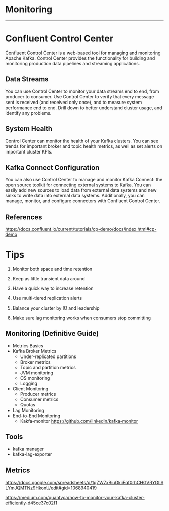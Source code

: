 # Monitoring

---

# Confluent Control Center

Confluent Control Center is a web-based tool for managing and monitoring Apache Kafka. Control Center provides the functionality for building and monitoring production data pipelines and streaming applications.

## Data Streams

You can use Control Center to monitor your data streams end to end, from producer to consumer. Use Control Center to verify that every message sent is received (and received only once), and to measure system performance end to end. Drill down to better understand cluster usage, and identify any problems.

## System Health

Control Center can monitor the health of your Kafka clusters. You can see trends for important broker and topic health metrics, as well as set alerts on important cluster KPIs.

## Kafka Connect Configuration

You can also use Control Center to manage and monitor Kafka Connect: the open source toolkit for connecting external systems to Kafka. You can easily add new sources to load data from external data systems and new sinks to write data into external data systems. Additionally, you can manage, monitor, and configure connectors with Confluent Control Center.

## References

<https://docs.confluent.io/current/tutorials/cp-demo/docs/index.html#cp-demo>

# Tips

1. Monitor both space and time retention

2. Keep as little transient data around

3. Have a quick way to increase retention

4. Use multi-tiered replication alerts

5. Balance your cluster by IO and leadership

6. Make sure lag monitoring works when consumers stop committing

## Monitoring (Definitive Guide)

- Metrics Basics
- Kafka Broker Metrics
  - Under-replicated partitions
  - Broker metrics
  - Topic and partition metrics
  - JVM monitoring
  - OS monitoring
  - Logging
- Client Monitoring
  - Producer metrics
  - Consumer metrics
  - Quotas
- Lag Monitoring
- End-to-End Monitoring
  - Kakfa-monitor <https://github.com/linkedin/kafka-monitor>

## Tools

- kafka manager
- kafka-lag-exporter

## Metrics

<https://docs.google.com/spreadsheets/d/1qZW7xBiuGkiiEqf0rhCHGVRYGIISLYmJQMTNz9HkonU/edit#gid=1068940419>

<https://medium.com/quantyca/how-to-monitor-your-kafka-cluster-efficiently-d45ce37c02f1>
